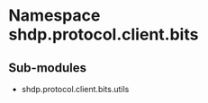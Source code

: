 Namespace shdp.protocol.client.bits
===================================

Sub-modules
-----------
* shdp.protocol.client.bits.utils
